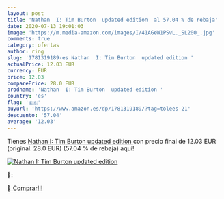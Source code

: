 ```yaml
---
layout: post
title: 'Nathan  I: Tim Burton  updated edition  al 57.04 % de rebaja'
date: 2020-07-13 19:01:03
image: 'https://m.media-amazon.com/images/I/41AGeW1PSvL._SL200_.jpg'
comments: true
category: ofertas
author: ring
slug: '1781319189-es Nathan  I: Tim Burton  updated edition '
actualPrice: 12.03 EUR
currency: EUR
price: 12.03
comparePrice: 28.0 EUR
prodname: 'Nathan  I: Tim Burton  updated edition '
country: 'es'
flag: '🇪🇸'
buyurl: 'https://www.amazon.es/dp/1781319189/?tag=tolees-21'
descuento: '57.04'
average: '12.03'
---
```


Tienes [Nathan  I: Tim Burton  updated edition ](https://www.amazon.es/dp/1781319189/?tag=tolees-21) con precio final de  12.03 EUR (original: 28.0 EUR) (57.04 %  de rebaja) aqui!

[![Nathan  I: Tim Burton  updated edition ](https://m.media-amazon.com/images/I/41AGeW1PSvL._SL200_.jpg)](https://www.amazon.es/dp/1781319189/?tag=tolees-21)

🔎:


[🛒 Comprar!!!](https://www.amazon.es/dp/1781319189/?tag=tolees-21)
